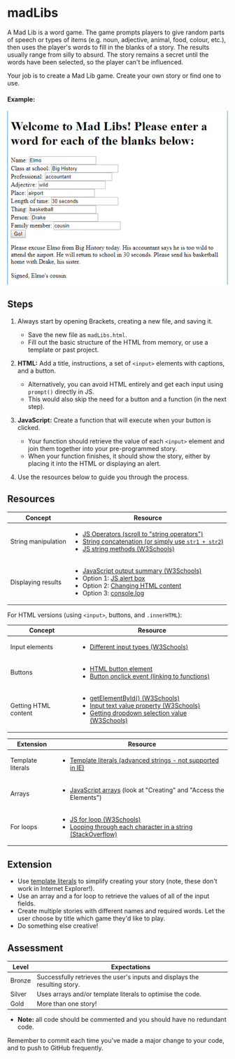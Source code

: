 # madLibs

A Mad Lib is a word game. The game prompts players to give random parts of speech or types of items (e.g. noun, adjective, animal, food, colour, etc.), then uses the player's words to fill in the blanks of a story. The results usually range from silly to absurd. The story remains a secret until the words have been selected, so the player can't be influenced.

Your job is to create a Mad Lib game. Create your own story or find one to use.

#### Example:

![Example](./madlibs.png "Mad Libs Example")

## Steps

1. Always start by opening Brackets, creating a new file, and saving it.

    - Save the new file as `madLibs.html`.
    - Fill out the basic structure of the HTML from memory, or use a template or past project.

2. **HTML:** Add a title, instructions, a set of `<input>` elements with captions, and a button.

    - Alternatively, you can avoid HTML entirely and get each input using `prompt()` directly in JS.
    - This would also skip the need for a button and a function (in the next step).

3. **JavaScript:** Create a function that will execute when your button is clicked.

    - Your function should retrieve the value of each `<input>` element and join them together into your pre-programmed story.
    - When your function finishes, it should show the story, either by placing it into the HTML or displaying an alert.

4. Use the resources below to guide you through the process.

## Resources

| Concept              | Resource |
|----------------------|----------|
| String manipulation  | <ul><li>[JS Operators (scroll to "string operators")](https://www.w3schools.com/js/js_operators.asp)</li><li>[String concatenation (or simply use `str1 + str2`)](https://www.w3schools.com/jsref/jsref_concat_string.asp)</li><li>[JS string methods (W3Schools)](https://www.w3schools.com/js/js_string_methods.asp)</li></ul> |
| Displaying results   | <ul><li>[JavaScript output summary (W3Schools)](https://www.w3schools.com/js/js_output.asp)</li><li>Option 1: [JS alert box](https://www.w3schools.com/js/js_popup.asp)</li><li>Option 2: [Changing HTML content](https://www.w3schools.com/js/js_htmldom_html.asp)</li><li>Option 3: [console.log](https://www.w3schools.com/jsref/met_console_log.asp)</li></ul> |

For HTML versions (using `<input>`, buttons, and `.innerHTML`):

| Concept              | Resource |
|----------------------|----------|
| Input elements | <ul><li>[Different input types (W3Schools)](https://www.w3schools.com/tags/att_input_type.asp)</li></ul> |
| Buttons     | <ul><li>[HTML button element](https://www.w3schools.com/tags/tag_button.asp)</li><li>[Button onclick event (linking to functions)](https://www.w3schools.com/jsref/event_onclick.asp)</li></ul> |
| Getting HTML content | <ul><li>[getElementById() (W3Schools)](https://www.w3schools.com/jsref/met_document_getelementbyid.asp)</li><li>[Input text value property (W3Schools)](https://www.w3schools.com/jsref/prop_text_value.asp)</li><li>[Getting dropdown selection value (W3Schools)](https://www.w3schools.com/jsref/prop_select_value.asp)</li></ul> |

| Extension            | Resource |
|----------------------|----------|
| Template literals    | <ul><li>[Template literals (advanced strings - not supported in IE)](https://developer.mozilla.org/en-US/docs/Web/JavaScript/Reference/Template_literals)</li></ul> |
| Arrays               | <ul><li>[JavaScript arrays](https://www.w3schools.com/js/js_arrays.asp) (look at "Creating" and "Access the Elements")</li></ul> |
| For loops            | <ul><li>[JS for loop (W3Schools)](https://www.w3schools.com/js/js_loop_for.asp)</li><li>[Looping through each character in a string (StackOverflow)](https://stackoverflow.com/a/1967132/4080966)</li></ul> |

## Extension

- Use [template literals](https://developer.mozilla.org/en-US/docs/Web/JavaScript/Reference/Template_literals) to simplify creating your story (note, these don't work in Internet Explorer!).
- Use an array and a for loop to retrieve the values of all of the input fields.
- Create multiple stories with different names and required words. Let the user choose by title which game they'd like to play.
- Do something else creative!

## Assessment

| Level  | Expectations |
|--------|--------------|
| Bronze | Successfully retrieves the user's inputs and displays the resulting story. |
| Silver | Uses arrays and/or template literals to optimise the code. |
| Gold   | More than one story! |

- **Note:** all code should be commented and you should have no redundant code.

Remember to commit each time you've made a major change to your code, and to push to GitHub frequently.
